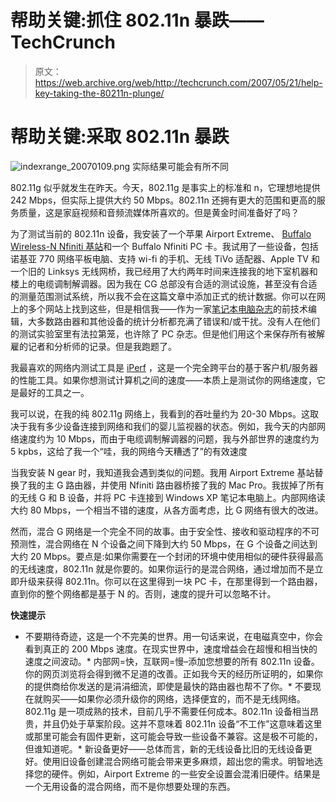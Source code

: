 # 帮助关键:抓住 802.11n 暴跌——TechCrunch

> 原文：<https://web.archive.org/web/http://techcrunch.com/2007/05/21/help-key-taking-the-80211n-plunge/>

# 帮助关键:采取 802.11n 暴跌

![indexrange_20070109.png](img/c973a2fa54ae7a2e252d8c95694d998b.png)
实际结果可能会有所不同

802.11g 似乎就发生在昨天。今天，802.11g 是事实上的标准和 n，它理想地提供 242 Mbps，但实际上提供大约 50 Mbps。802.11n 还拥有更大的范围和更高的服务质量，这是家庭视频和音频流媒体所喜欢的。但是黄金时间准备好了吗？

为了测试当前的 802.11n 设备，我安装了一个苹果 Airport Extreme、 [Buffalo Wireless-N Nfiniti 基站](https://web.archive.org/web/20210307083934/http://www.buffalotech.com/products/wireless/wireless-n-nfiniti-dual-band/)和一个 Buffalo Nfiniti PC 卡。我试用了一些设备，包括诺基亚 770 网络平板电脑、支持 wi-fi 的手机、无线 TiVo 适配器、Apple TV 和一个旧的 Linksys 无线网桥，我已经用了大约两年时间来连接我的地下室机器和楼上的电缆调制解调器。因为我在 CG 总部没有合适的测试设施，甚至没有合适的测量范围测试系统，所以我不会在这篇文章中添加正式的统计数据。你可以在网上的多个网站上找到这些，但是相信我——作为一家[笔记本电脑杂志](https://web.archive.org/web/20210307083934/http://laptopmag.com/Review/Buffalo-N-Nfiniti-Dual-Band-Router-AP-WZR-AG300NH.htm)的前技术编辑，大多数路由器和其他设备的统计分析都充满了错误和/或干扰。没有人在他们的测试实验室里有法拉第笼，也许除了 PC 杂志。但是他们用这个来保存所有被解雇的记者和分析师的记录。但是我跑题了。

我最喜欢的网络内测试工具是 [iPerf](https://web.archive.org/web/20210307083934/http://dast.nlanr.net/Projects/Iperf/#whatis) ，这是一个完全跨平台的基于客户机/服务器的性能工具。如果你想测试计算机之间的速度——本质上是测试你的网络速度，它是最好的工具之一。

我可以说，在我的纯 802.11g 网络上，我看到的吞吐量约为 20-30 Mbps。这取决于我有多少设备连接到网络和我们的婴儿监视器的状态。例如，我今天的内部网络速度约为 10 Mbps，而由于电缆调制解调器的问题，我与外部世界的速度约为 5 kpbs，这给了我一个“哇，我的网络今天糟透了”的有效速度

当我安装 N gear 时，我知道我会遇到类似的问题。我用 Airport Extreme 基站替换了我的主 G 路由器，并使用 Nfiniti 路由器桥接了我的 Mac Pro。我拔掉了所有的无线 G 和 B 设备，并将 PC 卡连接到 Windows XP 笔记本电脑上。内部网络读大约 80 Mbps，一个相当不错的速度，从各方面考虑，比 G 网络有很大的改进。

然而，混合 G 网络是一个完全不同的故事。由于安全性、接收和驱动程序的不可预测性，混合网络在 N 个设备之间下降到大约 50 Mbps，在 G 个设备之间达到大约 20 Mbps。要点是:如果你需要在一个封闭的环境中使用相似的硬件获得最高的无线速度，802.11n 就是你要的。如果你运行的是混合网络，通过增加而不是立即升级来获得 802.11n。你可以在这里得到一块 PC 卡，在那里得到一个路由器，直到你的整个网络都是基于 N 的。否则，速度的提升可以忽略不计。

**快速提示**

*   不要期待奇迹，这是一个不完美的世界。用一句话来说，在电磁真空中，你会看到真正的 200 Mbps 速度。在现实世界中，速度增益会在超慢和相当快的速度之间波动。*   内部网=快，互联网=慢–添加您想要的所有 802.11n 设备。你的网页浏览将会得到微不足道的改善。正如我今天的经历所证明的，如果你的提供商给你发送的是涓涓细流，即使是最快的路由器也帮不了你。*   不要现在就购买——如果你必须升级你的网络，选择便宜的，而不是无线网络。802.11g 是一项成熟的技术，目前几乎不需要任何成本。802.11n 设备相当昂贵，并且仍处于草案阶段。这并不意味着 802.11n 设备“不工作”这意味着这里或那里可能会有固件更新，这可能会导致一些设备不兼容。这是极不可能的，但谁知道呢。*   新设备更好——总体而言，新的无线设备比旧的无线设备更好。使用旧设备创建混合网络可能会带来更多麻烦，超出您的需求。明智地选择您的硬件。例如，Airport Extreme 的一些安全设置会混淆旧硬件。结果是一个无用设备的混合网络，而不是你想要处理的东西。